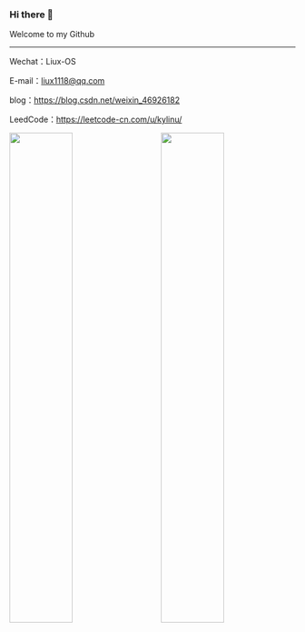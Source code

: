 ### Hi there 👋
Welcome to my Github
<hr>

Wechat：Liux-OS

E-mail：liux1118@qq.com

blog：https://blog.csdn.net/weixin_46926182

LeedCode：https://leetcode-cn.com/u/kylinu/

<!-- ![liux1118's github stats](https://github-readme-stats.vercel.app/api?username=liux1118&hide=[%22issues%22]&show_icons=true)  -->

<!-- ![Top Langs](https://github-readme-stats.vercel.app/api/top-langs/?username=liux1118)  -->

<p>
<img align="left" width="47%" src="https://github-readme-stats.vercel.app/api?username=liux1118&hide=[%22issues%22]&show_icons=true" />
<img align="right" width="47%" src="https://github-readme-stats.vercel.app/api/top-langs/?username=liux1118&layout=compact&hide=glsl" />
</p>
<!--
**liux1118/liux1118** is a ✨ _special_ ✨ repository because its `README.md` (this file) appears on your GitHub profile.

Here are some ideas to get you started:

- 🔭 I’m currently working on ...
- 🌱 I’m currently learning ...
- 👯 I’m looking to collaborate on ...
- 🤔 I’m looking for help with ...
- 💬 Ask me about ...
- 📫 How to reach me: ...
- 😄 Pronouns: ...
- ⚡ Fun fact: ...
-->
